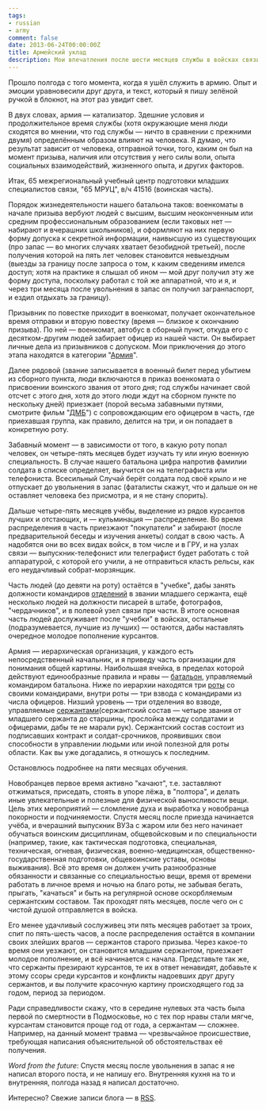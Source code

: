 ```yaml
---
tags:
- russian
- army
comment: false
date: 2013-06-24T00:00:00Z
title: Армейский уклад 
description: Мои впечатления после шести месяцев службы в войсках связи Российской Федерации
---
```


Прошло полгода с того момента, когда я ушёл служить в армию. Опыт и эмоции уравновесили друг друга, и текст, который я пишу зелёной ручкой в блокнот, на этот раз увидит свет.

В двух словах, армия — катализатор. Здешние условия и продолжительное время службы (хотя окружающие меня люди сходятся во мнении, что год службы — ничто в сравнении с прежними двумя) определённым образом влияют на человека. Я думаю, что результат зависит от человека, отправной точки, того, каким он был на момент призыва, наличия или отсутствия у него силы воли, опыта социальных взаимодействий, жизненного опыта, и других факторов.

Итак, 65 межрегиональный учебный центр подготовки младших специалистов связи, "65 МРУЦ", в/ч 41516 (воинская часть).

<!--more-->

Порядок жизнедеятельности нашего батальона таков: военкоматы в начале призыва вербуют людей с высшим, высшим неоконченным или средним профессиональным образованием (если таковых нет — набирают и вчерашних школьников), и оформляют на них первую форму допуска к секретной информации, наивысшую из существующих (про запас — во многих случаях хватает безобидной третьей), после получения которой на пять лет человек становится невыездным (выезды за границу после запроса о том, к каким сведениям имелся доступ; хотя на практике я слышал об ином — мой друг получил эту же форму доступа, поскольку работал с той же аппаратной, что и я, и через три месяца после увольнения в запас он получил загранпаспорт, и ездил отдыхать за границу).

Призывник по повестке приходит в военкомат, получает окончательное время отправки и вторую повестку (время — близкое к окончанию призыва). По ней — военкомат, автобус в сборный пункт, откуда его с десятком-другим людей забирает офицер из нашей части. Он выбирает личные дела из призывников с допуском. Мои приключения до этого этапа находятся в категории "[Армия](/tags/army/)".

Далее рядовой (звание записывается в военный билет перед убытием из сборного пункта, люди включаются в приказ военкомата о присвоении воинского звания от этого дня; год службы начинает свой отсчет с этого дня, хотя до этого люди ждут на сборном пункте по нескольку дней) приезжает (порой весьма забавными путями, смотрите фильм "[ДМБ](https://www.youtube.com/watch?v=Mu4_zNCaymA)") с сопровождающим его офицером в часть, где приехавшая группа, как правило, делится на три, и он попадает в конкретную роту.

Забавный момент — в зависимости от того, в какую роту попал человек, он четыре-пять месяцев будет изучать ту или иную военную специальность. В случае нашего батальона цифра напротив фамилии солдата в списке определяет, выучится он на телеграфиста или телефониста. Всесильный Случай берёт солдата под своё крыло и не отпускает до увольнения в запас (фаталисты скажут, что и дальше он не оставляет человека без присмотра, и я не стану спорить).

Дальше четыре-пять месяцев учёбы, выделение из рядов курсантов лучших и отстающих, и — кульминация — распределение. Во время распределения в часть приезжают "покупатели" и забирают (после предварительной беседы и изучения анкеты) солдат в свою часть. А надобятся они во всех видах войск, в том числе и в ГРУ, и на узлах связи — выпускник-телефонист или телеграфист будет работать с той аппаратурой, с которой его учили, а не отправиться класть рельсы, как его неудачливый собрат-морзянщик.

Часть людей (до девяти на роту) остаётся в "учебке", дабы занять должности командиров [отделений](https://ru.wikipedia.org/wiki/%D0%9E%D1%82%D0%B4%D0%B5%D0%BB%D0%B5%D0%BD%D0%B8%D0%B5) в звании младшего сержанта, ещё несколько людей на должности писарей в штабе, фотографов, "чердачников", и в полевой узел связи при части. В итоге основная часть людей дослуживает после "учебки" в войсках, остальные (подразумевается, лучшие из лучших) — остаются, дабы наставлять очередное молодое пополнение курсантов.

Армия — иерархическая организация, у каждого есть непосредственный начальник, и я приведу часть организации для понимания общей картины. Наибольшая ячейка, в пределах которой действуют единообразные правила и нравы — [батальон](https://ru.wikipedia.org/wiki/%D0%91%D0%B0%D1%82%D0%B0%D0%BB%D1%8C%D0%BE%D0%BD#.D0.91.D0.B0.D1.82.D0.B0.D0.BB.D1.8C.D0.BE.D0.BD_.D0.B2_.D0.B2.D0.BE.D0.B9.D1.81.D0.BA.D0.B0.D1.85_.D1.81.D0.B2.D1.8F.D0.B7.D0.B8), управляемый командиром батальона. Ниже по иерархии находятся три [роты](https://ru.wikipedia.org/wiki/%D0%A0%D0%BE%D1%82%D0%B0) со своими командирами, внутри роты — три взвода с командирами из числа офицеров. Низший уровень — три отделения во взводе, управляемые [сержантами](https://ru.wikipedia.org/wiki/%D0%A1%D0%B5%D1%80%D0%B6%D0%B0%D0%BD%D1%82)(сержантский состав — четыре звания от младшего сержанта до старшины, прослойка между солдатами и офицерами, дабы те не марали рук). Сержантский состав состоит из подписавших контракт и солдат-срочников, проявивших свои способности в управлении людьми или иной полезной для роты области. Как вы уже догадались, я отношусь к последним.

Остановлюсь подробнее на пяти месяцах обучения.

Новобранцев первое время активно "качают", т.е. заставляют отжиматься, приседать, стоять в упоре лёжа, в "полтора", и делать иные увлекательные и полезные для физической выносливости вещи. Цель этих мероприятий — сломление духа и выработка у новобранца покорности и подчиняемости. Спустя месяц после приезда начинается учёба, и вчерашний выпускник ВУЗа с жаром или без него начинает обучаться воинским дисциплинам, общевойсковым и по специальности (например, такие, как тактическая подготовка, специальная, техническая, огневая, физическая, военно-медицинская, общественно-государственная подготовки, общевоинские уставы, основы выживания). Всё это время он должен учить разнообразные обязанности и связанные со специальностью вещи, время от времени работать в личное время и ночью на благо роты, не забывая бегать, прыгать, "качаться" и быть на регулярной основе оскорбляемым сержантским составом. Так проходят пять месяцев, после чего он с чистой душой отправляется в войска.

Его менее удачливый сослуживец эти пять месяцев работает за троих, спит по пять-шесть часов, а после распределения остаётся в компании своих злейших врагов — сержантов старого призыва. Через какое-то время они уезжают, он становится младшим сержантом, приезжает молодое пополнение, и всё начинается с начала. Представьте так же, что сержанты презирают курсантов, те их в ответ ненавидят, добавьте к этому ссоры среди курсантов и конфликты надоевших друг другу сержантов, и вы получите красочную картину происходящего год за годом, период за периодом.

Ради справедливости скажу, что в середине нулевых эта часть была первой по смертности в Подмосковье, но с тех пор нравы стали мягче, курсантам становится проще год от года, а сержантам — сложнее. Например, на данный момент травма — чрезвычайное происшествие, требующая написания объяснительной об обстоятельствах её получения.

*Word from the future*: Спустя месяц после увольнения в запас я не написал второго поста, и не напишу его. Внутренняя кухня на то и внутренняя, полгода назад я написал достаточно.

Интересно? Свежие записи блога — в [RSS](/index.xml).
